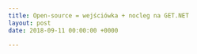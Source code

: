 ```yaml
---
title: Open-source = wejściówka + nocleg na GET.NET
layout: post
date: 2018-09-11 00:00:00 +0000

---
```

